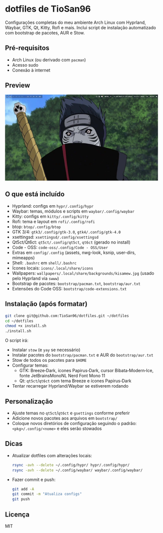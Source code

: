 # dotfiles de TioSan96

Configurações completas do meu ambiente Arch Linux com Hyprland, Waybar, GTK, Qt, Kitty, Rofi e mais. Inclui script de instalação automatizado com bootstrap de pacotes, AUR e Stow.

## Pré‑requisitos
- Arch Linux (ou derivado com `pacman`)
- Acesso sudo
- Conexão à internet

## Preview
![Desktop atual](assets/screenshots/preview.png)

## O que está incluído
- Hyprland: configs em `hypr/.config/hypr`
- Waybar: temas, módulos e scripts em `waybar/.config/waybar`
- Kitty: configs em `kitty/.config/kitty`
- Rofi: tema e layout em `rofi/.config/rofi`
- btop: `btop/.config/btop`
- GTK 3/4: `gtk3/.config/gtk-3.0`, `gtk4/.config/gtk-4.0`
- xsettingsd: `xsettingsd/.config/xsettingsd`
- Qt5ct/Qt6ct: `qt5ct/.config/qt5ct`, `qt6ct` (gerado no install)
- Code - OSS: `code-oss/.config/Code - OSS/User`
- Extras em `config/.config` (assets, nwg-look, ksnip, user-dirs, mimeapps)
- Shell: `.bashrc` em `shell/.bashrc`
- Ícones locais: `icons/.local/share/icons`
- Wallpapers: `wallpapers/.local/share/backgrounds/kisamew.jpg` (usado pelo Hyprland via `swww`)
- Bootstrap de pacotes: `bootstrap/pacman.txt`, `bootstrap/aur.txt`
- Extensões do Code OSS: `bootstrap/code-extensions.txt`

## Instalação (após formatar)
```bash
git clone git@github.com:TioSan96/dotfiles.git ~/dotfiles
cd ~/dotfiles
chmod +x install.sh
./install.sh
```

O script irá:
- Instalar `stow` (e `yay` se necessário)
- Instalar pacotes do `bootstrap/pacman.txt` e AUR do `bootstrap/aur.txt`
- Stow de todos os pacotes para `$HOME`
- Configurar temas:
  - GTK: Breeze‑Dark, ícones Papirus‑Dark, cursor Bibata‑Modern‑Ice, fonte JetBrainsMonoNL Nerd Font Mono 11
  - Qt: `qt5ct`/`qt6ct` com tema Breeze e ícones Papirus‑Dark
- Tentar recarregar Hyprland/Waybar se estiverem rodando

## Personalização
- Ajuste temas no `qt5ct`/`qt6ct` e `gsettings` conforme preferir
- Adicione novos pacotes aos arquivos em `bootstrap/`
- Coloque novos diretórios de configuração seguindo o padrão: `<pkg>/.config/<nome>` e eles serão stowados

## Dicas
- Atualizar dotfiles com alterações locais:
  ```bash
  rsync -avh --delete ~/.config/hypr/ hypr/.config/hypr/
  rsync -avh --delete ~/.config/waybar/ waybar/.config/waybar/
  ```
- Fazer commit e push:
  ```bash
  git add -A
  git commit -m "Atualiza configs"
  git push
  ```

## Licença
MIT
